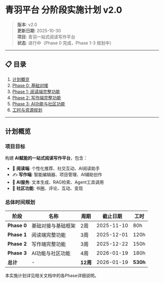 # 青羽平台 分阶段实施计划 v2.0

> **版本**: v2.0  
> **更新日期**: 2025-10-30  
> **项目**: 青羽一站式阅读写作平台  
> **状态**: 进行中（Phase 0 完成，Phase 1-3 规划中）

---

## 📋 目录

1. [计划概览](#计划概览)
2. [Phase 0: 基础对接](#phase-0-基础对接)
3. [Phase 1: 阅读端完整功能](#phase-1-阅读端完整功能)
4. [Phase 2: 写作端完整功能](#phase-2-写作端完整功能)
5. [Phase 3: AI功能与社区功能](#phase-3-ai功能与社区功能)
6. [工时与资源规划](#工时与资源规划)

---

## 计划概览

### 项目目标

构建 **AI赋能的一站式阅读写作平台**，包含：
- 📖 **阅读端**: 个性化推荐、社交互动、AI阅读助手
- ✍️ **写作端**: 智能编辑器、项目管理、AI辅助创作  
- 🤖 **AI服务**: 文本生成、RAG检索、Agent工具调用
- 👥 **社区功能**: 书圈、评论、互动、变现

### 总体时间规划

| 阶段 | 名称 | 周期 | 截止日期 | 工时 |
|------|------|------|---------|------|
| **Phase 0** | 基础对接与基础框架 | 2周 | 2025-11-10 | 80h |
| **Phase 1** | 阅读端完整功能 | 3周 | 2025-12-01 | 120h |
| **Phase 2** | 写作端完整功能 | 3周 | 2025-12-22 | 150h |
| **Phase 3** | AI功能与社区功能 | 4周 | 2026-01-19 | 180h |
| **总计** | - | **12周** | 2026-01-19 | **530h** |

本实施计划详见相关文档中的各Phase详细说明。

